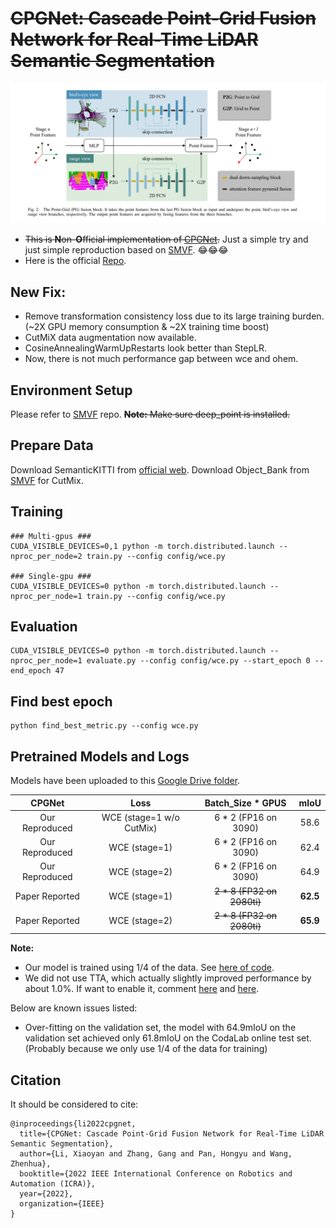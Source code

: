 
# ~~CPGNet: Cascade Point-Grid Fusion Network for Real-Time LiDAR Semantic Segmentation~~

![pipeline](assert/CPGNet.png)

- ~~This is **N**on-**O**fficial implementation of [CPGNet](https://arxiv.org/abs/2204.09914).~~ Just a simple try and just simple reproduction based on [SMVF](https://github.com/GangZhang842/SMVF). :joy::joy::joy:
- Here is the official [Repo](https://github.com/GangZhang842/CPGNet).

## New Fix:
- Remove transformation consistency loss due to its large training burden. (~2X GPU memory consumption & ~2X training time boost)
- CutMiX data augmentation now available.
- CosineAnnealingWarmUpRestarts look better than StepLR.
- Now, there is not much performance gap between wce and ohem.

## Environment Setup
Please refer to [SMVF](https://github.com/GangZhang842/SMVF) repo. ~~**Note:** Make sure deep_point is installed.~~
## Prepare Data
Download SemanticKITTI from [official web](http://www.semantic-kitti.org/dataset.html). 
Download Object_Bank from [SMVF](https://github.com/GangZhang842/SMVF) for CutMix.
## Training
~~~
### Multi-gpus ###
CUDA_VISIBLE_DEVICES=0,1 python -m torch.distributed.launch --nproc_per_node=2 train.py --config config/wce.py

### Single-gpu ###
CUDA_VISIBLE_DEVICES=0 python -m torch.distributed.launch --nproc_per_node=1 train.py --config config/wce.py
~~~

## Evaluation
~~~
CUDA_VISIBLE_DEVICES=0 python -m torch.distributed.launch --nproc_per_node=1 evaluate.py --config config/wce.py --start_epoch 0 --end_epoch 47
~~~

## Find best epoch
~~~
python find_best_metric.py --config wce.py
~~~

## Pretrained Models and Logs
Models have been uploaded to this [Google Drive folder](https://drive.google.com/drive/folders/18DsT-int3XuNRmQ1W0FkNnZ3PaGRohpn?usp=sharing).

| CPGNet | Loss | Batch_Size * GPUS | mIoU |
| :---------------: | :---------------: | :---------------: | :---------------: |
| Our Reproduced | WCE (stage=1 w/o CutMix) |      6 * 2 (FP16 on 3090)       |       58.6        |
| Our Reproduced | WCE (stage=1) |      6 * 2 (FP16 on 3090)       |       62.4        |
| Our Reproduced | WCE (stage=2) |      6 * 2 (FP16 on 3090)       |       64.9        |
| Paper Reported | WCE (stage=1) |       ~~2 * 8 (FP32 on 2080ti)~~     |       **62.5**        |
| Paper Reported | WCE (stage=2) |       ~~2 * 8 (FP32 on 2080ti)~~     |       **65.9**        |

**Note:** 
- Our model is trained using 1/4 of the data. See [here of code](https://github.com/huixiancheng/No-CPGNet/blob/main/datasets/data.py#L91).
- We did not use TTA, which actually slightly improved performance by about 1.0%. If want to enable it, comment [here](https://github.com/huixiancheng/No-CPGNet/blob/main/evaluate.py#L34-L35) and [here](https://github.com/huixiancheng/No-CPGNet/blob/main/datasets/data.py#L268-L269).

Below are known issues listed:
- Over-fitting on the validation set, the model with 64.9mIoU on the validation set achieved only 61.8mIoU on the CodaLab online test set. (Probably because we only use 1/4 of the data for training)


## Citation
It should be considered to cite:
~~~
@inproceedings{li2022cpgnet,
  title={CPGNet: Cascade Point-Grid Fusion Network for Real-Time LiDAR Semantic Segmentation},
  author={Li, Xiaoyan and Zhang, Gang and Pan, Hongyu and Wang, Zhenhua},
  booktitle={2022 IEEE International Conference on Robotics and Automation (ICRA)},
  year={2022},
  organization={IEEE}
}
~~~